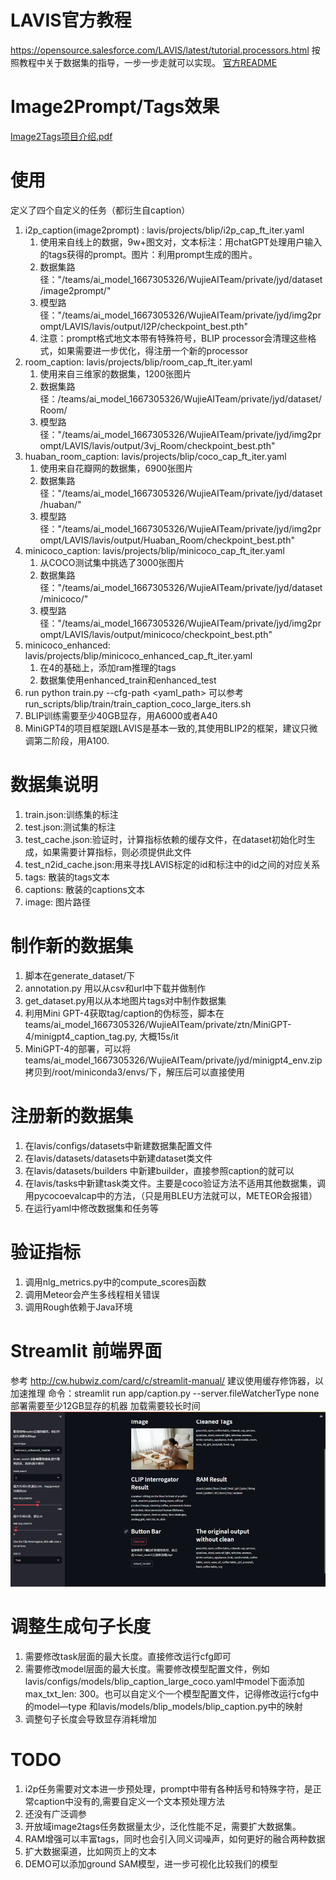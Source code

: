 # LAVIS官方教程
https://opensource.salesforce.com/LAVIS/latest/tutorial.processors.html
按照教程中关于数据集的指导，一步一步走就可以实现。
[官方README](README_origin.md)
# Image2Prompt/Tags效果
[Image2Tags项目介绍.pdf](Image2Tags项目介绍.pdf)
# 使用
定义了四个自定义的任务（都衍生自caption）
1. i2p_caption(image2prompt) : lavis/projects/blip/i2p_cap_ft_iter.yaml
   1. 使用来自线上的数据，9w+图文对，文本标注：用chatGPT处理用户输入的tags获得的prompt。图片：利用prompt生成的图片。
   2. 数据集路径："/teams/ai_model_1667305326/WujieAITeam/private/jyd/dataset/image2prompt/"
   3. 模型路径："/teams/ai_model_1667305326/WujieAITeam/private/jyd/img2prompt/LAVIS/lavis/output/I2P/checkpoint_best.pth"
   4. 注意：prompt格式地文本带有特殊符号，BLIP processor会清理这些格式，如果需要进一步优化，得注册一个新的processor
2. room_caption: lavis/projects/blip/room_cap_ft_iter.yaml
   1. 使用来自三维家的数据集，1200张图片
   2. 数据集路径：/teams/ai_model_1667305326/WujieAITeam/private/jyd/dataset/Room/
   3. 模型路径："/teams/ai_model_1667305326/WujieAITeam/private/jyd/img2prompt/LAVIS/lavis/output/3vj_Room/checkpoint_best.pth"
3. huaban_room_caption: lavis/projects/blip/coco_cap_ft_iter.yaml
   1. 使用来自花瓣网的数据集，6900张图片
   2. 数据集路径："/teams/ai_model_1667305326/WujieAITeam/private/jyd/dataset/huaban/"
   3. 模型路径："/teams/ai_model_1667305326/WujieAITeam/private/jyd/img2prompt/LAVIS/lavis/output/Huaban_Room/checkpoint_best.pth"
4. minicoco_caption: lavis/projects/blip/minicoco_cap_ft_iter.yaml
   1. 从COCO测试集中挑选了3000张图片
   2. 数据集路径："/teams/ai_model_1667305326/WujieAITeam/private/jyd/dataset/minicoco/"
   3. 模型路径："/teams/ai_model_1667305326/WujieAITeam/private/jyd/img2prompt/LAVIS/lavis/output/minicoco/checkpoint_best.pth"
5. minicoco_enhanced: lavis/projects/blip/minicoco_enhanced_cap_ft_iter.yaml
   1. 在4的基础上，添加ram推理的tags
   2. 数据集使用enhanced_train和enhanced_test
6. run python train.py --cfg-path <yaml_path>  可以参考run_scripts/blip/train/train_caption_coco_large_iters.sh
7. BLIP训练需要至少40GB显存，用A6000或者A40
8. MiniGPT4的项目框架跟LAVIS是基本一致的,其使用BLIP2的框架，建议只微调第二阶段，用A100.

# 数据集说明
1. train.json:训练集的标注
2. test.json:测试集的标注
3. test_cache.json:验证时，计算指标依赖的缓存文件，在dataset初始化时生成，如果需要计算指标，则必须提供此文件
4. test_n2id_cache.json:用来寻找LAVIS标定的id和标注中的id之间的对应关系
5. tags: 散装的tags文本
6. captions: 散装的captions文本
7. image: 图片路径


# 制作新的数据集
1. 脚本在generate_dataset/下
2. annotation.py 用以从csv和url中下载并做制作
3. get_dataset.py用以从本地图片tags对中制作数据集
4. 利用Mini GPT-4获取tag/caption的伪标签，脚本在teams/ai_model_1667305326/WujieAITeam/private/ztn/MiniGPT-4/minigpt4_caption_tag.py, 大概15s/it
5. MiniGPT-4的部署，可以将teams/ai_model_1667305326/WujieAITeam/private/jyd/minigpt4_env.zip 拷贝到/root/miniconda3/envs/下，解压后可以直接使用

# 注册新的数据集
1. 在lavis/configs/datasets中新建数据集配置文件
2. 在lavis/datasets/datasets中新建dataset类文件
3. 在lavis/datasets/builders 中新建builder，直接参照caption的就可以
4. 在lavis/tasks中新建task类文件。主要是coco验证方法不适用其他数据集，调用pycocoevalcap中的方法，（只是用BLEU方法就可以，METEOR会报错）
5. 在运行yaml中修改数据集和任务等

# 验证指标
1. 调用nlg_metrics.py中的compute_scores函数
2. 调用Meteor会产生多线程相关错误
3. 调用Rough依赖于Java环境


# Streamlit 前端界面
参考 http://cw.hubwiz.com/card/c/streamlit-manual/
建议使用缓存修饰器，以加速推理
命令：streamlit run app/caption.py --server.fileWatcherType none
部署需要至少12GB显存的机器
加载需要较长时间
![img_1.png](img_1.png)

# 调整生成句子长度
1. 需要修改task层面的最大长度。直接修改运行cfg即可
2. 需要修改model层面的最大长度。需要修改模型配置文件，例如lavis/configs/models/blip_caption_large_coco.yaml中model下面添加max_txt_len: 300。也可以自定义个一个模型配置文件，记得修改运行cfg中的model—type 和lavis/models/blip_models/blip_caption.py中的映射
3. 调整句子长度会导致显存消耗增加

# TODO
1. i2p任务需要对文本进一步预处理，prompt中带有各种括号和特殊字符，是正常caption中没有的,需要自定义一个文本预处理方法
2. 还没有广泛调参
3. 开放域image2tags任务数据量太少，泛化性能不足，需要扩大数据集。
4. RAM增强可以丰富tags，同时也会引入同义词噪声，如何更好的融合两种数据
5. 扩大数据渠道，比如网页上的文本
6. DEMO可以添加ground SAM模型，进一步可视化比较我们的模型

